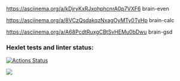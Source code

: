 https://asciinema.org/a/kDjryKxRJxohphcnrA0p7VXF6   brain-even

https://asciinema.org/a/8VCzQsdakqzNxagOyMTy0TyHp   brain-calc

https://asciinema.org/a/A68PcdtRuxgCBtSvHEMu0bDwu   brain-gsd

### Hexlet tests and linter status:
[![Actions Status](https://github.com/EkaterinaKonst/python-project-49/workflows/hexlet-check/badge.svg)](https://github.com/EkaterinaKonst/python-project-49/actions)

<a href="https://codeclimate.com/github/EkaterinaKonst/python-project-49/maintainability"><img src="https://api.codeclimate.com/v1/badges/856a67b71015f5e578af/maintainability" /></a>

